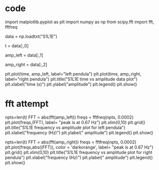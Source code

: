 # code

import matplotlib.pyplot as plt
import numpy as np
from scipy.fft import fft, fftfreq

data = np.loadtxt("S1L1E")

t = data[:,0]

amp_left = data[:,1]

amp_right = data[:,2]

plt.plot(time, amp_left, label="left pendula")
plt.plot(time, amp_right, label="right pendula")
plt.title("S1L1E time vs amplitude data plot")
plt.xlabel("time (s)")
plt.ylabel("amplitude")
plt.legend()
plt.show()

# fft attempt

npts=len(t)
FFT = abs(fft(amp_left))
freqs = fftfreq(npts, 0.0002)
plt.plot(freqs,(FFT), label= "peak is at 0.67 Hz")
plt.xlim(0,10)
plt.grid()
plt.title("S1L1E frequency vs amplitude plot for left pendula")
plt.xlabel("frequency (Hz)")
plt.ylabel(" amplitude")
plt.legend()
plt.show()

npts=len(t)
FFT = abs(fft(amp_right))
freqs = fftfreq(npts, 0.0002)
plt.plot(freqs,abs((FFT)), color = 'darkorange', label= "peak is at 0.67 Hz")
plt.grid()
plt.xlim(0,10)
plt.title("S1L1E frequency vs amplitude plot for right pendula")
plt.xlabel("frequency (Hz)")
plt.ylabel(" amplitude")
plt.legend()
plt.show()
